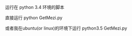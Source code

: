 运行在 python 3.4 环境的脚本

直接运行 python GetMezi.py


或者我在ubuntu(or linux)的环境下运行 python3.5 GetMezi.py







